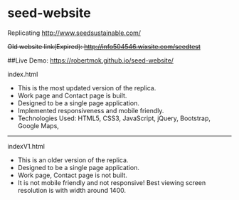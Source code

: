 # seed-website

Replicating http://www.seedsustainable.com/  

<del> Old website link(Expired): http://info504546.wixsite.com/seedtest </del>

##Live Demo: https://robertmok.github.io/seed-website/

index.html
- This is the most updated version of the replica.
- Work page and Contact page is built.
- Designed to be a single page application.
- Implemented responsiveness and mobile friendly.
- Technologies Used: HTML5, CSS3, JavaScript, jQuery, Bootstrap, Google Maps, 

---

indexV1.html
- This is an older version of the replica.
- Designed to be a single page application.
- Work page, Contact page is not built.
- It is not mobile friendly and not responsive! Best viewing screen resolution is with width around 1400. 
